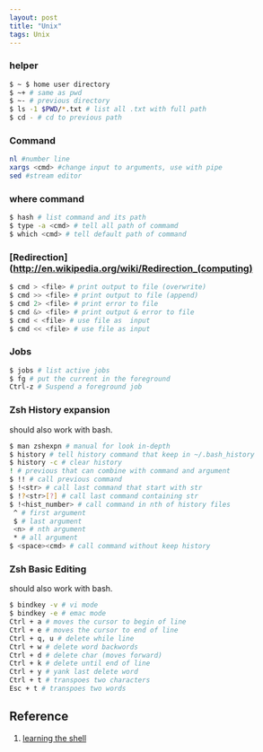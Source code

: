 ```yaml
---
layout: post
title: "Unix"
tags: Unix
---
```


### helper

```sh
$ ~ $ home user directory  
$ ~+ # same as pwd  
$ ~- # previous directory  
$ ls -1 $PWD/*.txt # list all .txt with full path  
$ cd - # cd to previous path
```


### Command

```sh
nl #number line
xargs <cmd> #change input to arguments, use with pipe
sed #stream editor
```

### where command

```sh
$ hash # list command and its path  
$ type -a <cmd> # tell all path of commamd  
$ which <cmd> # tell default path of command  
```

### [Redirection](http://en.wikipedia.org/wiki/Redirection_(computing)

```sh
$ cmd > <file> # print output to file (overwrite)  
$ cmd >> <file> # print output to file (append)  
$ cmd 2> <file> # print error to file  
$ cmd &> <file> # print output & error to file  
$ cmd < <file> # use file as  input  
$ cmd << <file> # use file as input  
```

### Jobs

```sh
$ jobs # list active jobs  
$ fg # put the current in the foreground  
Ctrl-z # Suspend a foreground job
```

### Zsh History expansion 
should also work with bash.

```sh
$ man zshexpn # manual for look in-depth  
$ history # tell history command that keep in ~/.bash_history  
$ history -c # clear history  
! # previous that can combine with command and argument  
$ !! # call previous command  
$ !<str> # call last command that start with str  
$ !?<str>[?] # call last command containing str  
$ !<hist_number> # call command in nth of history files  
 ^ # first argument  
 $ # last argument  
 <n> # nth argument  
 * # all argument  
$ <space><cmd> # call command without keep history
```

### Zsh Basic Editing
should also work with bash.

```sh
$ bindkey -v # vi mode  
$ bindkey -e # emac mode  
Ctrl + a # moves the cursor to begin of line  
Ctrl + e # moves the cursor to end of line  
Ctrl + q, u # delete while line  
Ctrl + w # delete word backwords  
Ctrl + d # delete char (moves forward)  
Ctrl + k # delete until end of line  
Ctrl + y # yank last delete word  
Ctrl + t # transpoes two characters  
Esc + t # transpoes two words  
```

## Reference
1. [learning the shell](http://www.linuxcommand.org/lc3_learning_the_shell.php)
